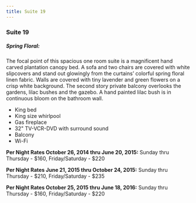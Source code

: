 ```yaml
---
title: Suite 19
---
```


### Suite 19

##### Spring Floral:
The focal point of this spacious one room suite is a magnificent hand carved plantation canopy bed. A sofa and two chairs are covered with white slipcovers and stand out glowingly from the curtains’ colorful spring floral linen fabric. Walls are covered with tiny lavender and green flowers on a crisp white background. The second story private balcony overlooks the gardens, lilac bushes and the gazebo. A hand painted lilac bush is in continuous bloom on the bathroom wall.
- King bed
- King size whirlpool
- Gas fireplace
- 32" TV-VCR-DVD with surround sound
- Balcony
- Wi-Fi

**Per Night Rates October 26, 2014 thru June 20, 2015:**
Sunday thru Thursday - $160, Friday/Saturday - $220

**Per Night Rates June 21, 2015 thru October 24, 2015:**
Sunday thru Thursday - $210, Friday/Saturday - $235

**Per Night Rates October 25, 2015 thru June 18, 2016:**
Sunday thru Thursday - $160, Friday/Saturday - $220
